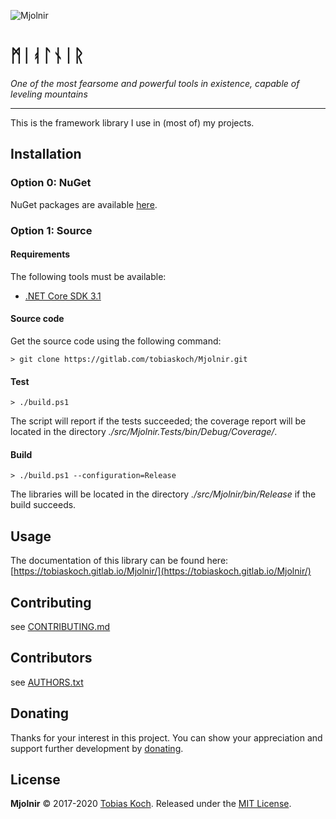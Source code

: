 ![Mjolnir](https://gitlab.com/tobiaskoch/Mjolnir/raw/master/img/Mjolnir.png)

# ᛗᛁᚮᛚᚾᛁᚱ

*One of the most fearsome and powerful tools in existence, capable of leveling mountains*

---
This is the framework library I use in (most of) my projects.

## Installation

### Option 0: NuGet
NuGet packages are available [here](https://www.nuget.org/packages/Mjolnir/).

### Option 1: Source
#### Requirements
The following tools must be available:

* [.NET Core SDK 3.1](https://dotnet.microsoft.com/download)

#### Source code
Get the source code using the following command:

    > git clone https://gitlab.com/tobiaskoch/Mjolnir.git

#### Test
    > ./build.ps1

The script will report if the tests succeeded; the coverage report will be located in the directory *./src/Mjolnir.Tests/bin/Debug/Coverage/*.

#### Build
    > ./build.ps1 --configuration=Release

The libraries will be located in the directory *./src/Mjolnir/bin/Release* if the build succeeds.

## Usage
The documentation of this library can be found here: [https://tobiaskoch.gitlab.io/Mjolnir/](https://tobiaskoch.gitlab.io/Mjolnir/)

## Contributing
see [CONTRIBUTING.md](https://gitlab.com/tobiaskoch/Mjolnir/blob/master/CONTRIBUTING.md)

## Contributors
see [AUTHORS.txt](https://gitlab.com/tobiaskoch/Mjolnir/blob/master/AUTHORS.txt)

## Donating
Thanks for your interest in this project. You can show your appreciation and support further development by [donating](https://www.tk-software.de/donate).

## License
**Mjolnir** © 2017-2020  [Tobias Koch](https://www.tk-software.de). Released under the [MIT License](https://gitlab.com/tobiaskoch/Mjolnir/blob/master/LICENSE.md).
